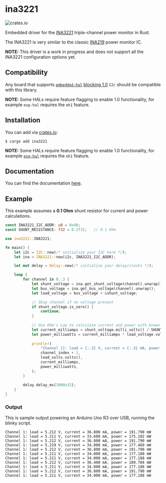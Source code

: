 # ina3221
![crates.io](https://img.shields.io/crates/v/ina3221.svg)

Embedded driver for the [INA3221](https://www.ti.com/lit/ds/symlink/ina3221.pdf) triple-channel power monitor in Rust.

The INA3221 is very similar to the classic [INA219](https://www.ti.com/lit/ds/symlink/ina219.pdf) power monitor IC.

**NOTE:** This driver is a work in progress and does not support all the INA3221 configuration options yet.

## Compatibility

Any board that supports [`embedded-hal`](https://github.com/rust-embedded/embedded-hal) [blocking 1.0](https://docs.rs/embedded-hal/1.0.0-alpha.9/embedded_hal/index.html) `I2c` should be compatible with this library.

**NOTE:** Some HALs require feature flagging to enable 1.0 functionality, for example `esp-hal` requires the `eh1` feature.

## Installation

You can add via [crates.io](https://crates.io/):

```
$ cargo add ina3221
```

**NOTE:** Some HALs require feature flagging to enable 1.0 functionality, for example [`esp-hal`](https://github.com/esp-rs/esp-hal) requires the `eh1` feature.

## Documentation

You can find the documentation [here](https://docs.rs/ina3221/latest/ina3221/struct.INA3221.html).

## Example

This example assumes a **0.1 Ohm** shunt resistor for current and power calculations.

```rust
const INA3221_I2C_ADDR: u8 = 0x40;
const SHUNT_RESISTANCE: f32 = 0.1f32;   // 0.1 Ohm

use ina3221::INA3221;

fn main() {
    let i2c = I2C::new(/* initialize your I2C here */);
    let ina = INA3221::new(i2c, INA3221_I2C_ADDR);

    let mut delay = Delay::new(/* initialize your delay/clocks */);

    loop {
        for channel in 0..3 {
            let shunt_voltage = ina.get_shunt_voltage(channel).unwrap();
            let bus_voltage = ina.get_bus_voltage(channel).unwrap();
            let load_voltage = bus_voltage + &shunt_voltage;

            // Skip channel if no voltage present
            if shunt_voltage.is_zero() {
                continue;
            }
            
            // Use Ohm's Law to calculate current and power with known resistance
            let current_milliamps = shunt_voltage.milli_volts() / SHUNT_RESISTANCE;
            let power_milliwatts = current_milliamps * load_voltage.volts();
            
            println!(
                "Channel {}: load = {:.3} V, current = {:.3} mA, power = {:.3} mW",
                channel_index + 1,
                load_volts.volts(),
                current_milliamps,
                power_milliwatts,
            );
        }
        
        delay.delay_ms(1000u32);
    }
}
```

### Output

This is sample output powering an Arduino Uno R3 over USB, running the blinky script.

```text
Channel 1: load = 5.212 V, current = 36.800 mA, power = 191.790 mW
Channel 1: load = 5.211 V, current = 33.600 mA, power = 175.102 mW
Channel 1: load = 5.212 V, current = 36.800 mA, power = 191.790 mW
Channel 1: load = 5.219 V, current = 34.000 mA, power = 177.460 mW
Channel 1: load = 5.212 V, current = 36.800 mA, power = 191.790 mW
Channel 1: load = 5.211 V, current = 34.000 mA, power = 177.188 mW
Channel 1: load = 5.211 V, current = 34.000 mA, power = 177.188 mW
Channel 1: load = 5.212 V, current = 36.400 mA, power = 189.704 mW
Channel 1: load = 5.211 V, current = 34.000 mA, power = 177.188 mW
Channel 1: load = 5.212 V, current = 36.800 mA, power = 191.790 mW
Channel 1: load = 5.211 V, current = 34.000 mA, power = 177.188 mW
```
